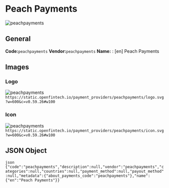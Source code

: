 # Peach Payments 
![peachpayments](https://static.openfintech.io/payment_providers/peachpayments/logo.svg?w=600&c=v0.59.26#w100) 
## General 
**Code:**`peachpayments` 
**Vendor:**`peachpayments` 
**Name:** 
:	[en] Peach Payments 
## Images 
### Logo 
![peachpayments](https://static.openfintech.io/payment_providers/peachpayments/logo.svg?w=600&c=v0.59.26#w100) 
``` https://static.openfintech.io/payment_providers/peachpayments/logo.svg?w=600&c=v0.59.26#w100 ``` 
### Icon 
![peachpayments](https://static.openfintech.io/payment_providers/peachpayments/icon.svg?w=600&c=v0.59.26#w100) 
``` https://static.openfintech.io/payment_providers/peachpayments/icon.svg?w=600&c=v0.59.26#w100 ``` 
## JSON Object 
```json {"code":"peachpayments","description":null,"vendor":"peachpayments","categories":null,"countries":null,"payment_method":null,"payout_method":null,"metadata":{"about_payments_code":"peachpayments"},"name":{"en":"Peach Payments"}} ``` 
